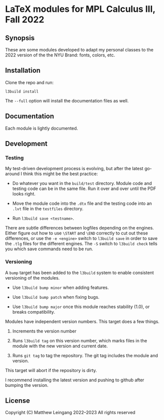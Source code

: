 # LaTeX modules for MPL Calculus III, Fall 2022


## Synopsis

These are some modules developed to adapt my personal classes to the 2022
version of the the NYU Brand: fonts, colors, etc.


## Installation

Clone the repo and run:

    l3build install

The `--full` option will install the documentation files as well.

## Documentation

Each module is lightly documented. 


## Development

### Testing

My test-driven development process is evolving, but after the latest go-around I
think this might be the best practice:

* Do whatever you want in the `build/test` directory. Module code and testing code can be in the same file. Run it over and over until the PDF looks right.

* Move the module code into the `.dtx` file and the testing code into an `.lvt` file in the `testfiles` directory.

* Run `l3build save <testname>`. 

There are subtle differences between logfiles depending on the engines. Either
figure out how to use `\START` and `\END` correctly to cut out these
differences, or use the `-e <engine>` switch to `l3build save` in order to save
the `.tlg` files for the different engines. The `-S` switch to `l3build check`
tells you which save commands need to be run.

### Versioning

A `bump` target has been added to the `l3build` system to enable consistent versioning of the modules. 

* Use `l3build bump minor` when adding features.

* Use `l3build bump patch` when fixing bugs.

* Use `l3build bump major` once this module reaches stability (1.0), or breaks
  compatibility.

Modules have independent version numbers. This target does a few things.

1. Increments the version number

2. Runs `l3build tag` on this version number, which marks files in the module
   with the new version and current date.

3. Runs `git tag` to tag the repository. The git tag includes the module and
   version.

This target will abort if the repository is dirty. 

I recommend installing the latest version and pushing to github after bumping
the version.

## License

Copyright (C) Matthew Leingang 2022–2023
All rights reserved